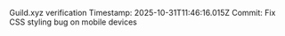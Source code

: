 Guild.xyz verification
Timestamp: 2025-10-31T11:46:16.015Z
Commit: Fix CSS styling bug on mobile devices